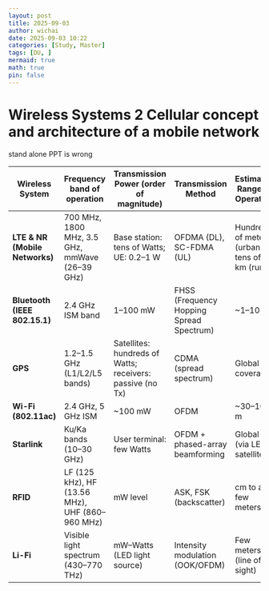 ```yaml
---
layout: post
title: 2025-09-03
author: wichai
date: 2025-09-03 10:22
categories: [Study, Master]
tags: [DU, ]
mermaid: true
math: true
pin: false
---
```

# Wireless Systems 2 Cellular concept and architecture of a mobile network




stand alone PPT is wrong


| Wireless System                | Frequency band of operation                     | Transmission Power (order of magnitude)                   | Transmission Method                      | Estimated Range of Operation                     | License required? |
| ------------------------------ | ----------------------------------------------- | --------------------------------------------------------- | ---------------------------------------- | ------------------------------------------------ | ----------------- |
| **LTE & NR (Mobile Networks)** | 700 MHz, 1800 MHz, 3.5 GHz, mmWave (26–39 GHz)  | Base station: tens of Watts; UE: 0.2–1 W                  | OFDMA (DL), SC-FDMA (UL)                 | Hundreds of meters (urban) to tens of km (rural) | Yes               |
| **Bluetooth (IEEE 802.15.1)**  | 2.4 GHz ISM band                                | 1–100 mW                                                  | FHSS (Frequency Hopping Spread Spectrum) | ~1–10 m                                          | No                |
| **GPS**                        | 1.2–1.5 GHz (L1/L2/L5 bands)                    | Satellites: hundreds of Watts; receivers: passive (no Tx) | CDMA (spread spectrum)                   | Global coverage                                  | No (receivers)    |
| **Wi-Fi (802.11ac)**           | 2.4 GHz, 5 GHz ISM                              | ~100 mW                                                   | OFDM                                     | ~30–100 m                                        | No                |
| **Starlink**                   | Ku/Ka bands (10–30 GHz)                         | User terminal: few Watts                                  | OFDM + phased-array beamforming          | Global (via LEO satellites)                      | Yes               |
| **RFID**                       | LF (125 kHz), HF (13.56 MHz), UHF (860–960 MHz) | mW level                                                  | ASK, FSK (backscatter)                   | cm to a few meters                               | No (typically)    |
| **Li-Fi**                      | Visible light spectrum (430–770 THz)            | mW–Watts (LED light source)                               | Intensity modulation (OOK/OFDM)          | Few meters (line of sight)                       | No                |